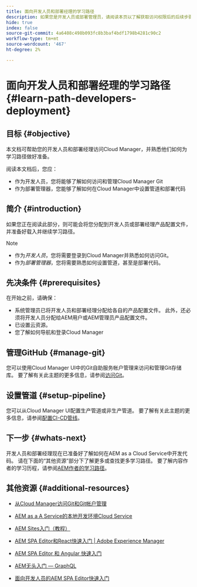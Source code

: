 ```yaml
---
title: 面向开发人员和部署经理的学习路径
description: 如果您是开发人员或部署管理员，请阅读本页以了解获取访问权限后的后续步骤
hide: true
index: false
source-git-commit: 4a6408c498b093fc8b3baf4bdf1798b4281c90c2
workflow-type: tm+mt
source-wordcount: '467'
ht-degree: 2%

---
```


# 面向开发人员和部署经理的学习路径 {#learn-path-developers-deployment}

## 目标 {#objective}

本文档可帮助您的开发人员和部署经理访问Cloud Manager，并熟悉他们如何为学习路径做好准备。

阅读本文档后，您应：

* 作为开发人员，您将能够了解如何访问和管理Cloud Manager Git
* 作为部署管理器，您能够了解如何在Cloud Manager中设置管道和部署代码

## 简介 {#introduction}

如果您正在阅读此部分，则可能会将您分配到开发人员或部署经理产品配置文件，并准备好载入并继续学习路径。

>[!NOTE]
>* 作为&#x200B;*开发人员*，您将需要登录到Cloud Manager并熟悉如何访问Git。
>* 作为&#x200B;*部署管理器*，您将需要熟悉如何设置管道，甚至是部署代码。


## 先决条件 {#prerequisites}

在开始之前，请确保：

* 系统管理员已将开发人员和部署经理分配给各自的产品配置文件。 此外，还必须将开发人员分配给AEM用户或AEM管理员产品配置文件。
* 已设置云资源。
* 您了解如何导航和登录Cloud Manager

## 管理GitHub {#manage-git}

您可以使用Cloud Manager UI中的Git自助服务帐户管理来访问和管理Git存储库。
要了解有关此主题的更多信息，请参阅[访问Git](https://experienceleague.adobe.com/docs/experience-manager-cloud-service/implementing/managing-code/accessing-git.html?lang=en)。

## 设置管道 {#setup-pipeline}

您可以从Cloud Manager UI配置生产管道或非生产管道。
要了解有关此主题的更多信息，请参阅[配置CI-CD管线](https://experienceleague.adobe.com/docs/experience-manager-cloud-service/implementing/using-cloud-manager/configure-pipeline.html?lang=en)。

## 下一步 {#whats-next}

开发人员和部署经理现在已准备好了解如何在AEM as a Cloud Service中开发代码。 请在下面的“其他资源”部分下了解更多或查找更多学习路径。 要了解内容作者的学习历程，请参阅[AEM作者的学习路径](/help/onboarding/onboarding-journey/learning-path-aem-users.md)。

## 其他资源 {#additional-resources}

* [从Cloud Manager访问Git和Git帐户管理](https://experienceleague.adobe.com/docs/experience-manager-cloud-service/implementing/managing-code/accessing-git.html?lang=en)

* [AEM as a A Service的本地开发环境Cloud Service](https://experienceleague.adobe.com/docs/experience-manager-learn/cloud-service/local-development-environment-set-up/overview.html)

* [AEM Sites入门（教程）](https://experienceleague.adobe.com/docs/experience-manager-learn/getting-started-wknd-tutorial-develop/overview.html)

* [AEM SPA Editor和React快速入门 | Adobe Experience Manager](https://experienceleague.adobe.com/docs/experience-manager-learn/getting-started-with-aem-headless/spa-editor/react/overview.html?lang=en)

* [AEM SPA Editor 和 Angular 快速入门](https://experienceleague.adobe.com/docs/experience-manager-learn/getting-started-with-aem-headless/spa-editor/angular/overview.html?lang=en)

* [AEM无头入门 — GraphQL](https://experienceleague.adobe.com/docs/experience-manager-learn/getting-started-with-aem-headless/graphql/overview.html?lang=en)

* [面向开发人员的AEM SPA Editor快速入门](https://experienceleague.adobe.com/?Solution=Experience+Manager&amp;Solution=Experience+Manager+Sites&amp;Solution=Experience+Manager+Forms&amp;Solution=Experience+Manager+Screens#courses)

